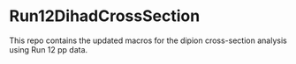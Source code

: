 # Run12DihadCrossSection
This repo contains the updated macros for the dipion cross-section analysis using Run 12 pp data.
